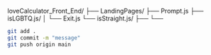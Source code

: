 loveCalculator_Front_End/
├── LandingPages/
   ├── Prompt.js
       ├── isLGBTQ.js/
       │   └── Exit.js
       └── isStraight.js/
               ├── 
               └── 


```bash
git add .
git commit -m "message"
git push origin main
```